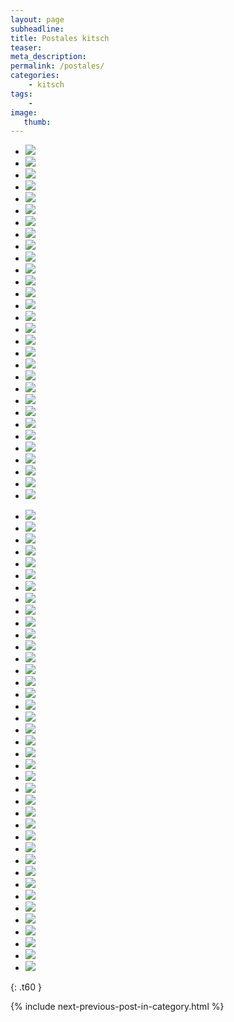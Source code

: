 ```yaml
---
layout: page
subheadline:
title: Postales kitsch
teaser:
meta_description:
permalink: /postales/
categories:
    - kitsch
tags:
    -
image:
   thumb:
---
```


<ul class="clearing-thumbs small-block-grid-6" data-clearing>
  <li><a href="{{ site.urlimg }}kitsch/postales-020.jpg"><img  data-caption="" class="th" src="{{ site.urlimg }}kitsch/thumbnails/postales-020_th.jpg"></a></li>
  <li><a href="{{ site.urlimg }}kitsch/postales-021.jpg"><img  data-caption="" class="th" src="{{ site.urlimg }}kitsch/thumbnails/postales-021_th.jpg"></a></li>
  <li><a href="{{ site.urlimg }}kitsch/postales-022.jpg"><img  data-caption="" class="th" src="{{ site.urlimg }}kitsch/thumbnails/postales-022_th.jpg"></a></li>
  <li><a href="{{ site.urlimg }}kitsch/postales-023.jpg"><img  data-caption="" class="th" src="{{ site.urlimg }}kitsch/thumbnails/postales-023_th.jpg"></a></li>
  <li><a href="{{ site.urlimg }}kitsch/postales-024.jpg"><img  data-caption="" class="th" src="{{ site.urlimg }}kitsch/thumbnails/postales-024_th.jpg"></a></li>
  <li><a href="{{ site.urlimg }}kitsch/postales-025.jpg"><img  data-caption="" class="th" src="{{ site.urlimg }}kitsch/thumbnails/postales-025_th.jpg"></a></li>
  <li><a href="{{ site.urlimg }}kitsch/postales-026.jpg"><img  data-caption="" class="th" src="{{ site.urlimg }}kitsch/thumbnails/postales-026_th.jpg"></a></li>
  <li><a href="{{ site.urlimg }}kitsch/postales-027.jpg"><img  data-caption="" class="th" src="{{ site.urlimg }}kitsch/thumbnails/postales-027_th.jpg"></a></li>
  <li><a href="{{ site.urlimg }}kitsch/postales-028.jpg"><img  data-caption="" class="th" src="{{ site.urlimg }}kitsch/thumbnails/postales-028_th.jpg"></a></li>
  <li><a href="{{ site.urlimg }}kitsch/postales-029.jpg"><img  data-caption="" class="th" src="{{ site.urlimg }}kitsch/thumbnails/postales-029_th.jpg"></a></li>
  <li><a href="{{ site.urlimg }}kitsch/postales-010.jpg"><img  data-caption="" class="th" src="{{ site.urlimg }}kitsch/thumbnails/postales-010_th.jpg"></a></li>
  <li><a href="{{ site.urlimg }}kitsch/postales-011.jpg"><img  data-caption="" class="th" src="{{ site.urlimg }}kitsch/thumbnails/postales-011_th.jpg"></a></li>
  <li><a href="{{ site.urlimg }}kitsch/postales-012.jpg"><img  data-caption="" class="th" src="{{ site.urlimg }}kitsch/thumbnails/postales-012_th.jpg"></a></li>
  <li><a href="{{ site.urlimg }}kitsch/postales-013.jpg"><img  data-caption="" class="th" src="{{ site.urlimg }}kitsch/thumbnails/postales-013_th.jpg"></a></li>
  <li><a href="{{ site.urlimg }}kitsch/postales-014.jpg"><img  data-caption="" class="th" src="{{ site.urlimg }}kitsch/thumbnails/postales-014_th.jpg"></a></li>
  <li><a href="{{ site.urlimg }}kitsch/postales-015.jpg"><img  data-caption="" class="th" src="{{ site.urlimg }}kitsch/thumbnails/postales-015_th.jpg"></a></li>
  <li><a href="{{ site.urlimg }}kitsch/postales-016.jpg"><img  data-caption="" class="th" src="{{ site.urlimg }}kitsch/thumbnails/postales-016_th.jpg"></a></li>
  <li><a href="{{ site.urlimg }}kitsch/postales-017.jpg"><img  data-caption="" class="th" src="{{ site.urlimg }}kitsch/thumbnails/postales-017_th.jpg"></a></li>
  <li><a href="{{ site.urlimg }}kitsch/postales-018.jpg"><img  data-caption="" class="th" src="{{ site.urlimg }}kitsch/thumbnails/postales-018_th.jpg"></a></li>
  <li><a href="{{ site.urlimg }}kitsch/postales-019.jpg"><img  data-caption="" class="th" src="{{ site.urlimg }}kitsch/thumbnails/postales-019_th.jpg"></a></li>
  <li><a href="{{ site.urlimg }}kitsch/postales-020.jpg"><img  data-caption="" class="th" src="{{ site.urlimg }}kitsch/thumbnails/postales-020_th.jpg"></a></li>
  <li><a href="{{ site.urlimg }}kitsch/postales-021.jpg"><img  data-caption="" class="th" src="{{ site.urlimg }}kitsch/thumbnails/postales-021_th.jpg"></a></li>
  <li><a href="{{ site.urlimg }}kitsch/postales-022.jpg"><img  data-caption="" class="th" src="{{ site.urlimg }}kitsch/thumbnails/postales-022_th.jpg"></a></li>
  <li><a href="{{ site.urlimg }}kitsch/postales-023.jpg"><img  data-caption="" class="th" src="{{ site.urlimg }}kitsch/thumbnails/postales-023_th.jpg"></a></li>
  <li><a href="{{ site.urlimg }}kitsch/postales-024.jpg"><img  data-caption="" class="th" src="{{ site.urlimg }}kitsch/thumbnails/postales-024_th.jpg"></a></li>
  <li><a href="{{ site.urlimg }}kitsch/postales-025.jpg"><img  data-caption="" class="th" src="{{ site.urlimg }}kitsch/thumbnails/postales-025_th.jpg"></a></li>
  <li><a href="{{ site.urlimg }}kitsch/postales-026.jpg"><img  data-caption="" class="th" src="{{ site.urlimg }}kitsch/thumbnails/postales-026_th.jpg"></a></li>
  <li><a href="{{ site.urlimg }}kitsch/postales-027.jpg"><img  data-caption="" class="th" src="{{ site.urlimg }}kitsch/thumbnails/postales-027_th.jpg"></a></li>
  <li><a href="{{ site.urlimg }}kitsch/postales-028.jpg"><img  data-caption="" class="th" src="{{ site.urlimg }}kitsch/thumbnails/postales-028_th.jpg"></a></li>
  <li><a href="{{ site.urlimg }}kitsch/postales-029.jpg"><img  data-caption="" class="th" src="{{ site.urlimg }}kitsch/thumbnails/postales-029_th.jpg"></a></li>
</ul>
<ul class="clearing-thumbs small-block-grid-6" data-clearing>
  <li><a href="{{ site.urlimg }}kitsch/postales-030.jpg"><img  data-caption="" class="th" src="{{ site.urlimg }}kitsch/thumbnails/postales-030_th.jpg"></a></li>
  <li><a href="{{ site.urlimg }}kitsch/postales-031.jpg"><img  data-caption="" class="th" src="{{ site.urlimg }}kitsch/thumbnails/postales-031_th.jpg"></a></li>
  <li><a href="{{ site.urlimg }}kitsch/postales-032.jpg"><img  data-caption="" class="th" src="{{ site.urlimg }}kitsch/thumbnails/postales-032_th.jpg"></a></li>
  <li><a href="{{ site.urlimg }}kitsch/postales-033.jpg"><img  data-caption="" class="th" src="{{ site.urlimg }}kitsch/thumbnails/postales-033_th.jpg"></a></li>
  <li><a href="{{ site.urlimg }}kitsch/postales-034.jpg"><img  data-caption="" class="th" src="{{ site.urlimg }}kitsch/thumbnails/postales-034_th.jpg"></a></li>
  <li><a href="{{ site.urlimg }}kitsch/postales-035.jpg"><img  data-caption="" class="th" src="{{ site.urlimg }}kitsch/thumbnails/postales-035_th.jpg"></a></li>
  <li><a href="{{ site.urlimg }}kitsch/postales-036.jpg"><img  data-caption="" class="th" src="{{ site.urlimg }}kitsch/thumbnails/postales-036_th.jpg"></a></li>
  <li><a href="{{ site.urlimg }}kitsch/postales-037.jpg"><img  data-caption="" class="th" src="{{ site.urlimg }}kitsch/thumbnails/postales-037_th.jpg"></a></li>
  <li><a href="{{ site.urlimg }}kitsch/postales-038.jpg"><img  data-caption="" class="th" src="{{ site.urlimg }}kitsch/thumbnails/postales-038_th.jpg"></a></li>
  <li><a href="{{ site.urlimg }}kitsch/postales-039.jpg"><img  data-caption="" class="th" src="{{ site.urlimg }}kitsch/thumbnails/postales-039_th.jpg"></a></li>
  <li><a href="{{ site.urlimg }}kitsch/postales-040.jpg"><img  data-caption="" class="th" src="{{ site.urlimg }}kitsch/thumbnails/postales-040_th.jpg"></a></li>
  <li><a href="{{ site.urlimg }}kitsch/postales-041.jpg"><img  data-caption="" class="th" src="{{ site.urlimg }}kitsch/thumbnails/postales-041_th.jpg"></a></li>
  <li><a href="{{ site.urlimg }}kitsch/postales-042.jpg"><img  data-caption="" class="th" src="{{ site.urlimg }}kitsch/thumbnails/postales-042_th.jpg"></a></li>
  <li><a href="{{ site.urlimg }}kitsch/postales-043.jpg"><img  data-caption="" class="th" src="{{ site.urlimg }}kitsch/thumbnails/postales-043_th.jpg"></a></li>
  <li><a href="{{ site.urlimg }}kitsch/postales-044.jpg"><img  data-caption="" class="th" src="{{ site.urlimg }}kitsch/thumbnails/postales-044_th.jpg"></a></li>
  <li><a href="{{ site.urlimg }}kitsch/postales-045.jpg"><img  data-caption="" class="th" src="{{ site.urlimg }}kitsch/thumbnails/postales-045_th.jpg"></a></li>
  <li><a href="{{ site.urlimg }}kitsch/postales-046.jpg"><img  data-caption="" class="th" src="{{ site.urlimg }}kitsch/thumbnails/postales-046_th.jpg"></a></li>
  <li><a href="{{ site.urlimg }}kitsch/postales-047.jpg"><img  data-caption="" class="th" src="{{ site.urlimg }}kitsch/thumbnails/postales-047_th.jpg"></a></li>
  <li><a href="{{ site.urlimg }}kitsch/postales-048.jpg"><img  data-caption="" class="th" src="{{ site.urlimg }}kitsch/thumbnails/postales-048_th.jpg"></a></li>
  <li><a href="{{ site.urlimg }}kitsch/postales-049.jpg"><img  data-caption="" class="th" src="{{ site.urlimg }}kitsch/thumbnails/postales-049_th.jpg"></a></li>
  <li><a href="{{ site.urlimg }}kitsch/postales-050.jpg"><img  data-caption="" class="th" src="{{ site.urlimg }}kitsch/thumbnails/postales-050_th.jpg"></a></li>
  <li><a href="{{ site.urlimg }}kitsch/postales-051.jpg"><img  data-caption="" class="th" src="{{ site.urlimg }}kitsch/thumbnails/postales-051_th.jpg"></a></li>
  <li><a href="{{ site.urlimg }}kitsch/postales-052.jpg"><img  data-caption="" class="th" src="{{ site.urlimg }}kitsch/thumbnails/postales-052_th.jpg"></a></li>
  <li><a href="{{ site.urlimg }}kitsch/postales-053.jpg"><img  data-caption="" class="th" src="{{ site.urlimg }}kitsch/thumbnails/postales-053_th.jpg"></a></li>
  <li><a href="{{ site.urlimg }}kitsch/postales-054.jpg"><img  data-caption="" class="th" src="{{ site.urlimg }}kitsch/thumbnails/postales-054_th.jpg"></a></li>
  <li><a href="{{ site.urlimg }}kitsch/postales-055.jpg"><img  data-caption="" class="th" src="{{ site.urlimg }}kitsch/thumbnails/postales-055_th.jpg"></a></li>
  <li><a href="{{ site.urlimg }}kitsch/postales-056.jpg"><img  data-caption="" class="th" src="{{ site.urlimg }}kitsch/thumbnails/postales-056_th.jpg"></a></li>
  <li><a href="{{ site.urlimg }}kitsch/postales-057.jpg"><img  data-caption="" class="th" src="{{ site.urlimg }}kitsch/thumbnails/postales-057_th.jpg"></a></li>
  <li><a href="{{ site.urlimg }}kitsch/postales-058.jpg"><img  data-caption="" class="th" src="{{ site.urlimg }}kitsch/thumbnails/postales-058_th.jpg"></a></li>
  <li><a href="{{ site.urlimg }}kitsch/postales-059.jpg"><img  data-caption="" class="th" src="{{ site.urlimg }}kitsch/thumbnails/postales-059_th.jpg"></a></li>
  <li><a href="{{ site.urlimg }}kitsch/postales-060.jpg"><img  data-caption="" class="th" src="{{ site.urlimg }}kitsch/thumbnails/postales-060_th.jpg"></a></li>
  <li><a href="{{ site.urlimg }}kitsch/postales-061.jpg"><img  data-caption="" class="th" src="{{ site.urlimg }}kitsch/thumbnails/postales-061_th.jpg"></a></li>
  <li><a href="{{ site.urlimg }}kitsch/postales-062.jpg"><img  data-caption="" class="th" src="{{ site.urlimg }}kitsch/thumbnails/postales-062_th.jpg"></a></li>
  <li><a href="{{ site.urlimg }}kitsch/postales-063.jpg"><img  data-caption="" class="th" src="{{ site.urlimg }}kitsch/thumbnails/postales-063_th.jpg"></a></li>
  <li><a href="{{ site.urlimg }}kitsch/postales-064.jpg"><img  data-caption="" class="th" src="{{ site.urlimg }}kitsch/thumbnails/postales-064_th.jpg"></a></li>
  <li><a href="{{ site.urlimg }}kitsch/postales-065.jpg"><img  data-caption="" class="th" src="{{ site.urlimg }}kitsch/thumbnails/postales-065_th.jpg"></a></li>
  <li><a href="{{ site.urlimg }}kitsch/postales-066.jpg"><img  data-caption="" class="th" src="{{ site.urlimg }}kitsch/thumbnails/postales-066_th.jpg"></a></li>
  <li><a href="{{ site.urlimg }}kitsch/postales-067.jpg"><img  data-caption="" class="th" src="{{ site.urlimg }}kitsch/thumbnails/postales-067_th.jpg"></a></li>
  <li><a href="{{ site.urlimg }}kitsch/postales-068.jpg"><img  data-caption="" class="th" src="{{ site.urlimg }}kitsch/thumbnails/postales-068_th.jpg"></a></li>
</ul>

{: .t60 }

{% include next-previous-post-in-category.html %}
